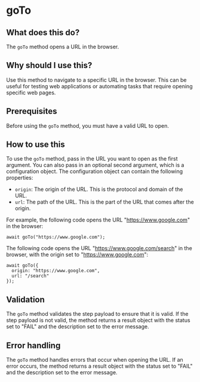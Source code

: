 
  
   # **goTo**

## What does this do?

The `goTo` method opens a URL in the browser.

## Why should I use this?

Use this method to navigate to a specific URL in the browser. This can be useful for testing web applications or automating tasks that require opening specific web pages.

## Prerequisites

Before using the `goTo` method, you must have a valid URL to open.

## How to use this

To use the `goTo` method, pass in the URL you want to open as the first argument. You can also pass in an optional second argument, which is a configuration object. The configuration object can contain the following properties:

* `origin`: The origin of the URL. This is the protocol and domain of the URL.
* `url`: The path of the URL. This is the part of the URL that comes after the origin.

For example, the following code opens the URL "https://www.google.com" in the browser:

```
await goTo("https://www.google.com");
```

The following code opens the URL "https://www.google.com/search" in the browser, with the origin set to "https://www.google.com":

```
await goTo({
  origin: "https://www.google.com",
  url: "/search"
});
```

## Validation

The `goTo` method validates the step payload to ensure that it is valid. If the step payload is not valid, the method returns a result object with the status set to "FAIL" and the description set to the error message.

## Error handling

The `goTo` method handles errors that occur when opening the URL. If an error occurs, the method returns a result object with the status set to "FAIL" and the description set to the error message.
  
  